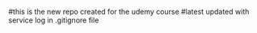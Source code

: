 #this is the new repo created for the udemy course
#latest updated with service log in .gitignore file
